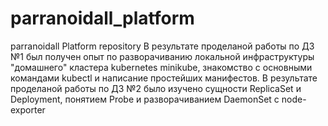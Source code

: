 # parranoidall_platform
parranoidall Platform repository
В результате проделаной работы по ДЗ №1 был получен опыт по разворачиванию локальной инфраструктуры "домашнего" кластера kubernetes minikube, знакомство с основными командами kubectl и написание простейших манифестов. 
В результате проделаной работы по ДЗ №2 было изучено сущности ReplicaSet и Deployment, понятием Probe и разворачиванием DaemonSet с node-exporter